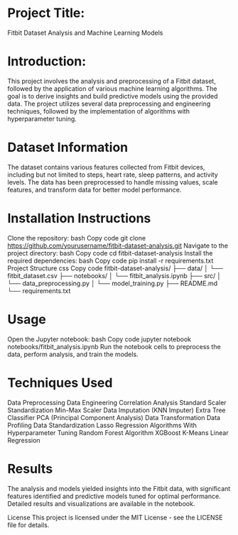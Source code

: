 # Project Title:
Fitbit Dataset Analysis and Machine Learning Models

# Introduction:
This project involves the analysis and preprocessing of a Fitbit dataset, followed by the application of various machine learning algorithms. The goal is to derive insights and build predictive models using the provided data. The project utilizes several data preprocessing and engineering techniques, followed by the implementation of algorithms with hyperparameter tuning.

# Dataset Information
The dataset contains various features collected from Fitbit devices, including but not limited to steps, heart rate, sleep patterns, and activity levels. The data has been preprocessed to handle missing values, scale features, and transform data for better model performance.

# Installation Instructions
Clone the repository:
bash
Copy code
git clone https://github.com/yourusername/fitbit-dataset-analysis.git
Navigate to the project directory:
bash
Copy code
cd fitbit-dataset-analysis
Install the required dependencies:
bash
Copy code
pip install -r requirements.txt
Project Structure
css
Copy code
fitbit-dataset-analysis/
├── data/
│   └── fitbit_dataset.csv
├── notebooks/
│   └── fitbit_analysis.ipynb
├── src/
│   └── data_preprocessing.py
│   └── model_training.py
├── README.md
└── requirements.txt
# Usage
Open the Jupyter notebook:
bash
Copy code
jupyter notebook notebooks/fitbit_analysis.ipynb
Run the notebook cells to preprocess the data, perform analysis, and train the models.
# Techniques Used
Data Preprocessing
Data Engineering
Correlation Analysis
Standard Scaler
Standardization
Min-Max Scaler
Data Imputation (KNN Imputer)
Extra Tree Classifier
PCA (Principal Component Analysis)
Data Transformation
Data Profiling
Data Standardization
Lasso Regression
Algorithms With Hyperparameter Tuning
Random Forest Algorithm
XGBoost
K-Means
Linear Regression
# Results
The analysis and models yielded insights into the Fitbit data, with significant features identified and predictive models tuned for optimal performance. Detailed results and visualizations are available in the notebook.

License
This project is licensed under the MIT License - see the LICENSE file for details.
